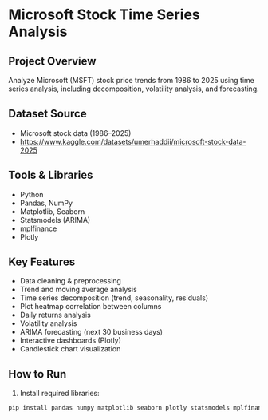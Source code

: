 # Microsoft Stock Time Series Analysis

## Project Overview
Analyze Microsoft (MSFT) stock price trends from 1986 to 2025 using time series analysis, including decomposition, volatility analysis, and forecasting.

## Dataset Source
- Microsoft stock data (1986–2025)
- https://www.kaggle.com/datasets/umerhaddii/microsoft-stock-data-2025

## Tools & Libraries
- Python
- Pandas, NumPy
- Matplotlib, Seaborn
- Statsmodels (ARIMA)
- mplfinance
- Plotly

## Key Features
- Data cleaning & preprocessing
- Trend and moving average analysis
- Time series decomposition (trend, seasonality, residuals)
- Plot heatmap correlation between columns
- Daily returns analysis
- Volatility analysis
- ARIMA forecasting (next 30 business days)
- Interactive dashboards (Plotly)
- Candlestick chart visualization

## How to Run
1. Install required libraries:
```bash
pip install pandas numpy matplotlib seaborn plotly statsmodels mplfinance
